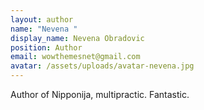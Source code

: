 ```yaml
---
layout: author
name: "Nevena "
display_name: Nevena Obradovic
position: Author
email: wowthemesnet@gmail.com
avatar: /assets/uploads/avatar-nevena.jpg
---
```

Author of Nipponija, multipractic. Fantastic.
